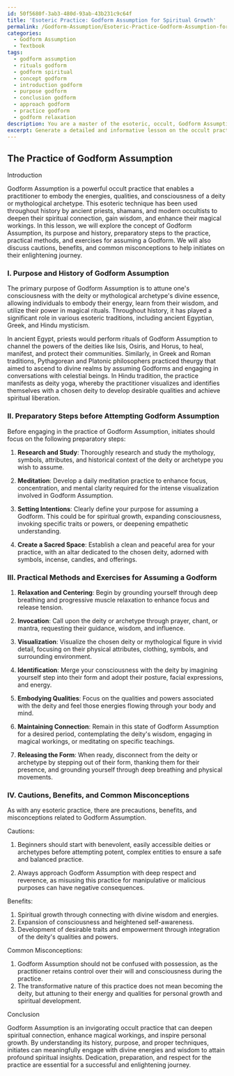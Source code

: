 ```yaml
---
id: 50f5680f-3ab3-480d-93ab-43b231c9c64f
title: 'Esoteric Practice: Godform Assumption for Spiritual Growth'
permalink: /Godform-Assumption/Esoteric-Practice-Godform-Assumption-for-Spiritual-Growth/
categories:
  - Godform Assumption
  - Textbook
tags:
  - godform assumption
  - rituals godform
  - godform spiritual
  - concept godform
  - introduction godform
  - purpose godform
  - conclusion godform
  - approach godform
  - practice godform
  - godform relaxation
description: You are a master of the esoteric, occult, Godform Assumption and education, you have written many textbooks on the subject in ways that provide students with rich and deep understanding of the subject. You are being asked to write textbook-like sections on a topic and you do it with full context, explainability, and reliability in accuracy to the true facts of the topic at hand, in a textbook style that a student would easily be able to learn from, in a rich, engaging, and contextual way. Always include relevant context (such as formulas and history), related concepts, and in a way that someone can gain deep insights from.
excerpt: Generate a detailed and informative lesson on the occult practice of Godform Assumption, which can be included in a grimoire or spellbook. This lesson should cover essential concepts and techniques, such as the purpose and history of Godform Assumption, preparatory steps before attempting the practice, and practical methods or exercises for assuming a Godform. Additionally, provide any cautions, benefits, or common misconceptions to guide initiates on their journey to achieve deeper insights and understanding.
---
```


## The Practice of Godform Assumption

Introduction

Godform Assumption is a powerful occult practice that enables a practitioner to embody the energies, qualities, and consciousness of a deity or mythological archetype. This esoteric technique has been used throughout history by ancient priests, shamans, and modern occultists to deepen their spiritual connection, gain wisdom, and enhance their magical workings. In this lesson, we will explore the concept of Godform Assumption, its purpose and history, preparatory steps to the practice, practical methods, and exercises for assuming a Godform. We will also discuss cautions, benefits, and common misconceptions to help initiates on their enlightening journey.

### I. Purpose and History of Godform Assumption

The primary purpose of Godform Assumption is to attune one's consciousness with the deity or mythological archetype's divine essence, allowing individuals to embody their energy, learn from their wisdom, and utilize their power in magical rituals. Throughout history, it has played a significant role in various esoteric traditions, including ancient Egyptian, Greek, and Hindu mysticism.

In ancient Egypt, priests would perform rituals of Godform Assumption to channel the powers of the deities like Isis, Osiris, and Horus, to heal, manifest, and protect their communities. Similarly, in Greek and Roman traditions, Pythagorean and Platonic philosophers practiced theurgy that aimed to ascend to divine realms by assuming Godforms and engaging in conversations with celestial beings. In Hindu tradition, the practice manifests as deity yoga, whereby the practitioner visualizes and identifies themselves with a chosen deity to develop desirable qualities and achieve spiritual liberation.

### II. Preparatory Steps before Attempting Godform Assumption

Before engaging in the practice of Godform Assumption, initiates should focus on the following preparatory steps:

1. **Research and Study**: Thoroughly research and study the mythology, symbols, attributes, and historical context of the deity or archetype you wish to assume.

2. **Meditation**: Develop a daily meditation practice to enhance focus, concentration, and mental clarity required for the intense visualization involved in Godform Assumption.

3. **Setting Intentions**: Clearly define your purpose for assuming a Godform. This could be for spiritual growth, expanding consciousness, invoking specific traits or powers, or deepening empathetic understanding.

4. **Create a Sacred Space**: Establish a clean and peaceful area for your practice, with an altar dedicated to the chosen deity, adorned with symbols, incense, candles, and offerings.

### III. Practical Methods and Exercises for Assuming a Godform

1. **Relaxation and Centering**: Begin by grounding yourself through deep breathing and progressive muscle relaxation to enhance focus and release tension.

2. **Invocation**: Call upon the deity or archetype through prayer, chant, or mantra, requesting their guidance, wisdom, and influence.

3. **Visualization**: Visualize the chosen deity or mythological figure in vivid detail, focusing on their physical attributes, clothing, symbols, and surrounding environment.

4. **Identification**: Merge your consciousness with the deity by imagining yourself step into their form and adopt their posture, facial expressions, and energy.

5. **Embodying Qualities**: Focus on the qualities and powers associated with the deity and feel those energies flowing through your body and mind.

6. **Maintaining Connection**: Remain in this state of Godform Assumption for a desired period, contemplating the deity's wisdom, engaging in magical workings, or meditating on specific teachings.

7. **Releasing the Form**: When ready, disconnect from the deity or archetype by stepping out of their form, thanking them for their presence, and grounding yourself through deep breathing and physical movements.

### IV. Cautions, Benefits, and Common Misconceptions

As with any esoteric practice, there are precautions, benefits, and misconceptions related to Godform Assumption.

Cautions: 

1. Beginners should start with benevolent, easily accessible deities or archetypes before attempting potent, complex entities to ensure a safe and balanced practice.

2. Always approach Godform Assumption with deep respect and reverence, as misusing this practice for manipulative or malicious purposes can have negative consequences.

Benefits:

1. Spiritual growth through connecting with divine wisdom and energies.
2. Expansion of consciousness and heightened self-awareness.
3. Development of desirable traits and empowerment through integration of the deity's qualities and powers.

Common Misconceptions:

1. Godform Assumption should not be confused with possession, as the practitioner retains control over their will and consciousness during the practice.
2. The transformative nature of this practice does not mean becoming the deity, but attuning to their energy and qualities for personal growth and spiritual development.

Conclusion

Godform Assumption is an invigorating occult practice that can deepen spiritual connection, enhance magical workings, and inspire personal growth. By understanding its history, purpose, and proper techniques, initiates can meaningfully engage with divine energies and wisdom to attain profound spiritual insights. Dedication, preparation, and respect for the practice are essential for a successful and enlightening journey.
